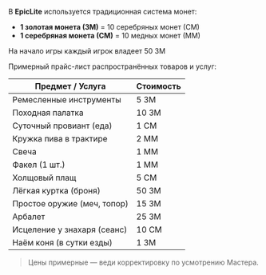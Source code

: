 В **EpicLite** используется традиционная система монет:
- **1 золотая монета (ЗМ)** = 10 серебряных монет (СМ)
- **1 серебряная монета (СМ)** = 10 медных монет (ММ)

На начало игры каждый игрок владеет 50 ЗМ

Примерный прайс-лист распространённых товаров и услуг:

| Предмет / Услуга            | Стоимость |
| --------------------------- | --------- |
| Ремесленные инструменты     | 5 ЗМ      |
| Походная палатка            | 10 ЗМ     |
| Суточный провиант (еда)     | 1 СМ      |
| Кружка пива в трактире      | 2 ММ      |
| Свеча                       | 1 ММ      |
| Факел (1 шт.)               | 1 ММ      |
| Холщовый плащ               | 5 СМ      |
| Лёгкая куртка (броня)       | 50 ЗМ     |
| Простое оружие (меч, топор) | 15 ЗМ     |
| Арбалет                     | 25 ЗМ     |
| Исцеление у знахаря (сеанс) | 10 СМ     |
| Наём коня (в сутки езды)    | 1 ЗМ      |

> Цены примерные — веди корректировку по усмотрению Мастера.
